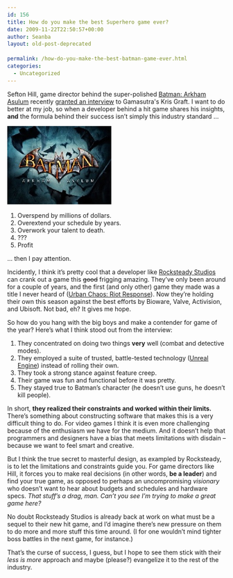 ```yaml
---
id: 156
title: How do you make the best Superhero game ever?
date: 2009-11-22T22:50:57+00:00
author: Seanba
layout: old-post-deprecated

permalink: /how-do-you-make-the-best-batman-game-ever.html
categories:
  - Uncategorized
---
```

Sefton Hill, game director behind the super-polished [Batman: Arkham Asulum](http://en.wikipedia.org/wiki/Batman:_Arkham_Asylum) recently [granted an interview](http://www.gamasutra.com/view/feature/4152/rocksteadys_sefton_hill_unmasks_.php) to Gamasutra's Kris Graft. I want to do better at my job, so when a developer behind a hit game shares his insights, **and** the formula behind their success isn’t simply this industry standard … 

[<img class="sba-align-right" title="Batman, best superhero game ever" alt="Batman: Akham Asylum Logo" src="/assets/wp-content/uploads/2009/11/batmanakhamasylumlogo.jpg" width="240" height="180" />](http://en.wikipedia.org/wiki/Batman_Arkham_Asylum)

  1. Overspend by millions of dollars.  
  2. Overextend your schedule by years.  
  3. Overwork your talent to death.  
  4. ??? 
  5. Profit 

… then I pay attention.

<div class="dev-crush">
  Incidently, I think it’s pretty cool that a developer like <a href="http://en.wikipedia.org/wiki/Rocksteady_Studios">Rocksteady Studios</a> can crank out a game this <span style="text-decoration: line-through">good</span> frigging amazing. They’ve only been around for a couple of years, and the first (and only other) game they made was a title I never heard of (<a href="http://en.wikipedia.org/wiki/Urban_Chaos:_Riot_Response">Urban Chaos: Riot Response</a>). Now they’re holding their own this season against the best efforts by Bioware, Valve, Activision, and Ubisoft.  Not bad, eh?  It gives me hope.
</div>

So how do you hang with the big boys and make a contender for game of the year? Here’s what I think stood out from the interview:

  1. They concentrated on doing two things **very** well (combat  and detective modes). 
  2. They employed a suite of trusted, battle-tested technology ([Unreal Engine](http://en.wikipedia.org/wiki/Unreal_engine)) instead of rolling their own. 
  3. They took a strong stance against feature creep. 
  4. Their game was fun and functional before it was pretty. 
  5. They stayed true to Batman’s character (he doesn’t use guns, he doesn’t kill people). 

In short, **they realized their constraints and worked within their limits.** There’s something about constructing software that makes this is a very difficult thing to do. For video games I think it is even more challenging because of the enthusiasm we have for the medium. And it doesn’t help that programmers and designers have a bias that meets limitations with disdain – because we want to feel smart and creative.

But I think the true secret to masterful design, as exampled by Rocksteady, is to let the limitations and constraints guide you. For game directors like Hill, it forces you to make real decisions (in other words, **be a leader**) and find your true game, as opposed to perhaps an uncompromising _visionary_ who doesn’t want to hear about budgets and schedules and hardware specs. _That stuff’s a drag, man. Can’t you see I’m trying to make a great game here?_

No doubt Rocksteady Studios is already back at work on what must be a sequel to their new hit game, and I’d imagine there’s new pressure on them to do more and more stuff this time around.  (I for one wouldn’t mind tighter boss battles in the next game, for instance.)

That’s the curse of success, I guess, but I hope to see them stick with their _less is more_ approach and maybe (please?) evangelize it to the rest of the industry.